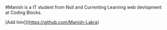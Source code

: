 #Manish is a IT student from Nsit and Currenting Learning web devlopment at Coding Blocks.

[Add him]](https://github.com/Manish-Lakra)
